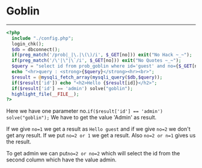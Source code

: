 # Goblin

----------------

```php
<?php 
  include "./config.php"; 
  login_chk(); 
  $db = dbconnect(); 
  if(preg_match('/prob|_|\.|\(\)/i', $_GET[no])) exit("No Hack ~_~"); 
  if(preg_match('/\'|\"|\`/i', $_GET[no])) exit("No Quotes ~_~"); 
  $query = "select id from prob_goblin where id='guest' and no={$_GET[no]}"; 
  echo "<hr>query : <strong>{$query}</strong><hr><br>"; 
  $result = @mysqli_fetch_array(mysqli_query($db,$query)); 
  if($result['id']) echo "<h2>Hello {$result[id]}</h2>"; 
  if($result['id'] == 'admin') solve("goblin");
  highlight_file(__FILE__); 
?>
```

Here we have one parameter no.``` if($result['id'] == 'admin') solve("goblin"); ``` We have to get the value 'Admin' as result.

If we give `no=1` we get a result as `Hello guest` and if we give `no=2` we don't get any result. If we put `no=2 or 1` we get a result. Also `no=2 or n=1` gives us the result.

To get admin we can put`no=2 or no=2` which will select the id from the second column which have the value admin.
